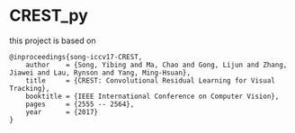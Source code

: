 # CREST_py
this project is based on 
<pre><code>@inproceedings{song-iccv17-CREST,
    author    = {Song, Yibing and Ma, Chao and Gong, Lijun and Zhang, Jiawei and Lau, Rynson and Yang, Ming-Hsuan}, 
    title     = {CREST: Convolutional Residual Learning for Visual Tracking}, 
    booktitle = {IEEE International Conference on Computer Vision},
    pages     = {2555 -- 2564},
    year      = {2017}
}
</code></pre>
